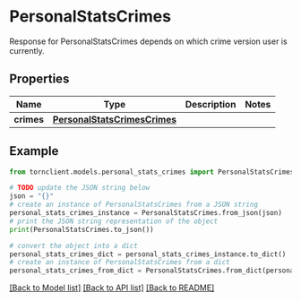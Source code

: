 # PersonalStatsCrimes

Response for PersonalStatsCrimes depends on which crime version user is currently.

## Properties

Name | Type | Description | Notes
------------ | ------------- | ------------- | -------------
**crimes** | [**PersonalStatsCrimesCrimes**](PersonalStatsCrimesCrimes.md) |  | 

## Example

```python
from tornclient.models.personal_stats_crimes import PersonalStatsCrimes

# TODO update the JSON string below
json = "{}"
# create an instance of PersonalStatsCrimes from a JSON string
personal_stats_crimes_instance = PersonalStatsCrimes.from_json(json)
# print the JSON string representation of the object
print(PersonalStatsCrimes.to_json())

# convert the object into a dict
personal_stats_crimes_dict = personal_stats_crimes_instance.to_dict()
# create an instance of PersonalStatsCrimes from a dict
personal_stats_crimes_from_dict = PersonalStatsCrimes.from_dict(personal_stats_crimes_dict)
```
[[Back to Model list]](../README.md#documentation-for-models) [[Back to API list]](../README.md#documentation-for-api-endpoints) [[Back to README]](../README.md)


